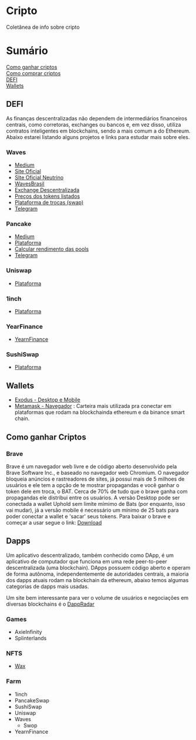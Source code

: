 # Cripto
Coletânea de info sobre cripto

# Sumário

[Como ganhar criptos](https://github.com/bcamera/cripto#como-ganhar-criptos)\
[Como comprar criptos](https://github.com/bcamera/cripto#)\
[DEFI](https://github.com/bcamera/cripto#defi)\
[Wallets](https://github.com/bcamera/cripto#wallets)

## DEFI

As finanças descentralizadas não dependem de intermediários financeiros centrais, como corretoras, exchanges ou bancos e, em vez disso, utiliza contratos inteligentes em blockchains, sendo a mais comum a do Ethereum. Abaixo estarei listando alguns projetos e links para estudar mais sobre eles.

### Waves

* [Medium](https://medium.com/wavesprotocol)
* [Site Oficial](http://waves.tech)
* [SIte Oficial Neutrino](http://neutrino.at/)
* [WavesBrasil](https://www.wavesbrasil.com.br/)
* [Exchange Descentralizada](https://waves.exchange/sign-in/)
* [Preços dos tokens listados](https://wavescap.com/)
* [Plataforma de trocas (swap)](https://swop.fi/)
* [Telegram](https://t.me/WavesBrasil)

### Pancake

* [Medium](https://pancakeswap.medium.com/)
* [Plataforma](https://pancakeswap.finance/)
* [Calcular rendimento das pools](https://bsctools.xyz/pancakeswap/pools/)
* [Telegram](https://t.me/PancakeSwapPortuguese) 

### Uniswap

* [Plataforma](https://uniswap.org/)

### 1inch

* [Plataforma](https://1inch.exchange/#/)

### YearFinance

* [YearnFinance](https://yearn.finance/vaults)

### SushiSwap

* [Plataforma](https://www.sushi.com/)

## Wallets

* [Exodus - Desktop e Mobile](https://www.exodus.com/)
* [Metamask - Navegador](https://metamask.io/) : Carteira mais utilizada pra conectar em plataformas que rodam na blockchainda ethereum e da binance smart chain.

## Como ganhar Criptos

### Brave
Brave é um navegador web livre e de código aberto desenvolvido pela Brave Software Inc., e baseado no navegador web Chromium. O navegador bloqueia anúncios e rastreadores de sites, já possui mais de 5 milhoes de usuários e ele tem a opção de te mostrar propagandas e você ganhar o token dele em troca, o BAT. Cerca de 70% de tudo que o brave ganha com propagandas ele distribui entre os usuários. A versão Desktop pode ser conectada a wallet Uphold sem limite mímimo de Bats (por enquanto, isso vai mudar), já a versão mobile é necessário um mínimo de 25 bats para poder conectar a wallet e 'sacar' seus tokens. Para baixar o brave e começar a usar segue o link: [Download](https://brave.com/download/)


## Dapps

Um aplicativo descentralizado, também conhecido como DApp, é um aplicativo de computador que funciona em uma rede peer-to-peer descentralizada (uma blockchain). DApps possuem código aberto e operam de forma autônoma, independentemente de autoridades centrais, a maioria dos dapps atuais rodam na blockchain da ethereum, abaixo temos algumas categorias de dapps mais usadas.

Um site bem interessante para ver o volume de usuários e negociações em diversas blockchains é o [DappRadar](https://dappradar.com/)

### Games
* AxieInfinity
* Splinterlands
### NFTS
* [Wax](https://wax.atomichub.io/)
### Farm
* 1inch
* PancakeSwap
* SushiSwap
* Uniswap
* Waves
  * Swop
* YearnFinance
  
